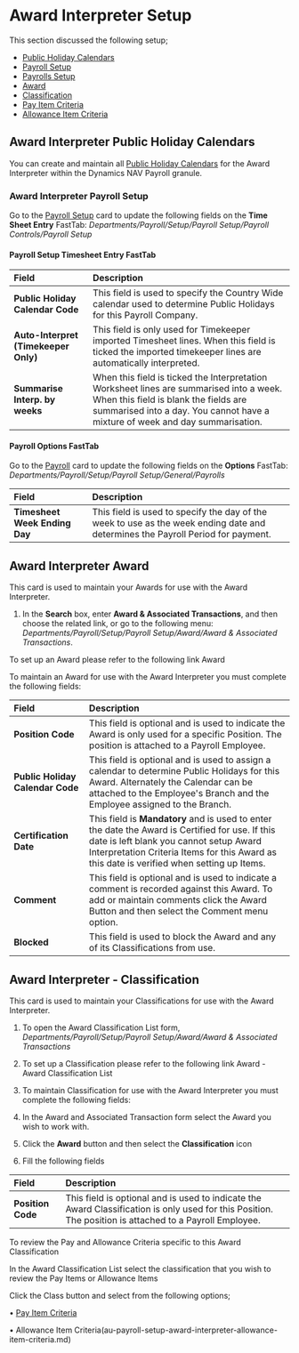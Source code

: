 # Award Interpreter Setup

This section discussed the following setup;

* [Public Holiday Calendars](#award-interpreter-public-holiday-calendars)
* [Payroll Setup](#award-interpreter-payroll-setup)
* [Payrolls Setup](#payroll-option-fasttab)
* [Award](#award-interpreter-award)
* [Classification](#award-interpreter-classification)
* [Pay Item Criteria](au-payroll-setup-award-interpreter-pay-item-criteria.md)
* [Allowance Item Criteria](au-payroll-setup-award-interpreter-allowance-item-criteria.md)


## Award Interpreter Public Holiday Calendars

You can create and maintain all [Public Holiday Calendars](au-payroll-setup-public-holiday-calendar.md) for the Award Interpreter within the Dynamics NAV Payroll granule.

### Award Interpreter Payroll Setup

Go to the [Payroll Setup](au-payroll-setup-payroll-controls-payroll-setup.md) card to update the following fields on the **Time Sheet Entry** FastTab: *Departments/Payroll/Setup/Payroll Setup/Payroll Controls/Payroll Setup*
 
#### Payroll Setup Timesheet Entry FastTab 

|Field|Description|  
|:---------------------------------|:---------------------------------------|  
|**Public Holiday Calendar Code**|This field is used to specify the Country Wide calendar used to determine Public Holidays for this Payroll Company.
|**Auto-Interpret (Timekeeper Only)**| This field is only used for Timekeeper imported Timesheet lines. When this field is ticked the imported timekeeper lines are automatically interpreted.
|**Summarise Interp. by weeks**| When this field is ticked the Interpretation Worksheet lines are summarised into a week. When this field is blank the fields are summarised into a day. You cannot have a mixture of week and day summarisation.

#### Payroll Options FastTab 
 
Go to the [Payroll](au-payroll-setup-payroll.md) card to update the following fields on the **Options** FastTab:  *Departments/Payroll/Setup/Payroll Setup/General/Payrolls*
 
|Field|Description|  
|:---------------------------------|:---------------------------------------|  
|**Timesheet Week Ending Day**|This field is used to specify the day of the week to use as the week ending date and determines the Payroll Period for payment.

  
## Award Interpreter Award

This card is used to maintain your Awards for use with the Award Interpreter. 

1. In the **Search** box, enter **Award & Associated Transactions**, and then choose the related link, or go to the following menu: *Departments/Payroll/Setup/Payroll Setup/Award/Award & Associated Transactions*.

To set up an Award please refer to the following link Award 

To maintain an Award for use with the Award Interpreter you must complete the following fields:

|Field|Description|  
|:---------------------------------|:---------------------------------------| 
|**Position Code**| This field is optional and is used to indicate the Award is only used for a specific Position. The position is attached to a Payroll Employee.
|**Public Holiday Calendar Code**|	This field is optional and is used to assign a calendar to determine Public Holidays for this Award. Alternately the Calendar can be attached to the Employee's Branch and the Employee assigned to the Branch. 
|**Certification Date**| This field is **Mandatory** and is used to enter the date the Award is Certified for use. If this date is left blank you cannot setup Award Interpretation Criteria Items for this Award as this date is verified when setting up Items.
|**Comment**| This field is optional and is used to indicate a comment is recorded against this Award. To add or maintain comments click the Award Button and then select the Comment menu option.
|**Blocked**|	This field is used to block the Award and any of its Classifications from use.


## Award Interpreter - Classification

This card is used to maintain your Classifications for use with the Award Interpreter. 

1. To open the Award Classification List form, *Departments/Payroll/Setup/Payroll Setup/Award/Award & Associated Transactions*

2. To set up a Classification please refer to the following link Award - Award Classification List

3. To maintain Classification for use with the Award Interpreter you must complete the following fields:

4. In the Award and Associated Transaction form select the Award you wish to work with.

5. Click the **Award** button and then select the **Classification** icon

6. Fill the following fields

|Field|Description|  
|:---------------------------------|:---------------------------------------| 
|**Position Code**| This field is optional and is used to indicate the Award Classification is only used for this Position. The position is attached to a Payroll Employee.

To review the Pay and Allowance Criteria specific to this Award Classification

In the Award Classification List select the classification that you wish to review the Pay Items or Allowance Items

Click the Class button and select from the following options;

•	[Pay Item Criteria](au-payroll-setup-award-interpreter-pay-item-criteria.md)

•	Allowance Item Criteria(au-payroll-setup-award-interpreter-allowance-item-criteria.md)

    
 



 

